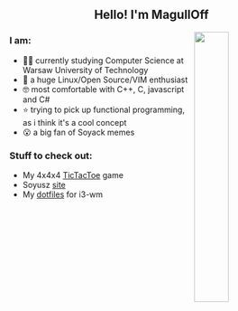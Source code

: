 <h2 align="center">Hello! I'm MagullOff</h2>

<img align="right" img width="35%" src="https://i.imgur.com/LXVcA1w.png" />
                                                                                                                                   
### I am:
- 👨‍🎓 currently studying Computer Science at Warsaw University of Technology
- 🐧 a huge Linux/Open Source/VIM enthusiast
- 🤓 most comfortable with C++, C, javascript and C#
- ⭐ trying to pick up functional programming, as i think it's a cool concept
- 😮 a big fan of Soyack memes

### Stuff to check out:
- My 4x4x4 <a href="https://playtictactoe444.web.app/">TicTacToe</a> game
- Soyusz <a href="https://soyusz.netlify.app/">site</a>
- My <a href="https://github.com/MagullOff/dotfiles"> dotfiles</a> for i3-wm

